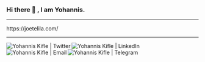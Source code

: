 ### Hi there 👋 , I am Yohannis.
<hr>
https://joetelila.com/
<hr>
<a href="https://twitter.com/joekifle">
  <img align="left" alt="Yohannis Kifle | Twitter" src="https://img.icons8.com/fluent/30/000000/twitter.png"/>
</a>
<a href="https://www.linkedin.com/in/joetelila/">
  <img align="left" alt="Yohannis Kifle | LinkedIn" src="https://img.icons8.com/color/30/000000/linkedin.png"/>
</a>
<a href="mailto:joey.kifle@gmail.com">
  <img align="left" alt="Yohannis Kifle | Email" src="https://img.icons8.com/color/30/000000/gmail--v2.png"/>
</a>
<a href="https://t.me/joekifle">
  <img align="left" alt="Yohannis Kifle | Telegram" src="https://img.icons8.com/color/30/000000/telegram-app--v5.png"/>
</a>
